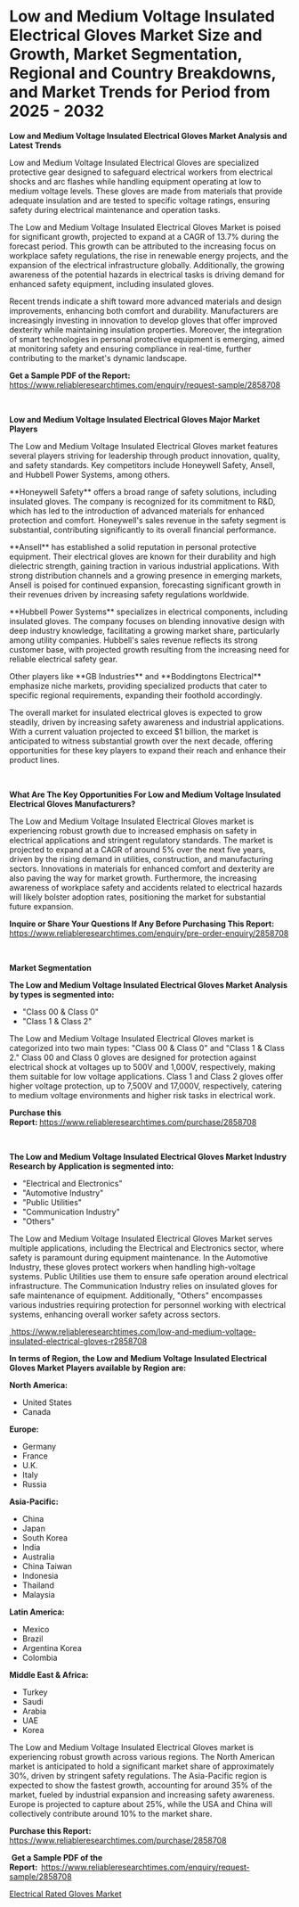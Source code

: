 <p><h1>Low and Medium Voltage Insulated Electrical Gloves Market Size and Growth, Market Segmentation, Regional and Country Breakdowns, and Market Trends for Period from 2025 -  2032</h1></p><p><strong>Low and Medium Voltage Insulated Electrical Gloves Market Analysis and Latest Trends</strong></p>
<p><p>Low and Medium Voltage Insulated Electrical Gloves are specialized protective gear designed to safeguard electrical workers from electrical shocks and arc flashes while handling equipment operating at low to medium voltage levels. These gloves are made from materials that provide adequate insulation and are tested to specific voltage ratings, ensuring safety during electrical maintenance and operation tasks.</p><p>The Low and Medium Voltage Insulated Electrical Gloves Market is poised for significant growth, projected to expand at a CAGR of 13.7% during the forecast period. This growth can be attributed to the increasing focus on workplace safety regulations, the rise in renewable energy projects, and the expansion of the electrical infrastructure globally. Additionally, the growing awareness of the potential hazards in electrical tasks is driving demand for enhanced safety equipment, including insulated gloves.</p><p>Recent trends indicate a shift toward more advanced materials and design improvements, enhancing both comfort and durability. Manufacturers are increasingly investing in innovation to develop gloves that offer improved dexterity while maintaining insulation properties. Moreover, the integration of smart technologies in personal protective equipment is emerging, aimed at monitoring safety and ensuring compliance in real-time, further contributing to the market's dynamic landscape.</p></p>
<p><strong>Get a Sample PDF of the Report:&nbsp;</strong> <a href="https://www.reliableresearchtimes.com/enquiry/request-sample/2858708?utm_campaign=2009&utm_medium=2&utm_source=Github&utm_content=ia&utm_term=12032025&utm_id=low-and-medium-voltage-insulated-electrical-gloves">https://www.reliableresearchtimes.com/enquiry/request-sample/2858708</a></p>
<p>&nbsp;</p>
<p><strong>Low and Medium Voltage Insulated Electrical Gloves Major Market Players</strong></p>
<p><p>The Low and Medium Voltage Insulated Electrical Gloves market features several players striving for leadership through product innovation, quality, and safety standards. Key competitors include Honeywell Safety, Ansell, and Hubbell Power Systems, among others.</p><p>**Honeywell Safety** offers a broad range of safety solutions, including insulated gloves. The company is recognized for its commitment to R&D, which has led to the introduction of advanced materials for enhanced protection and comfort. Honeywell's sales revenue in the safety segment is substantial, contributing significantly to its overall financial performance.</p><p>**Ansell** has established a solid reputation in personal protective equipment. Their electrical gloves are known for their durability and high dielectric strength, gaining traction in various industrial applications. With strong distribution channels and a growing presence in emerging markets, Ansell is poised for continued expansion, forecasting significant growth in their revenues driven by increasing safety regulations worldwide.</p><p>**Hubbell Power Systems** specializes in electrical components, including insulated gloves. The company focuses on blending innovative design with deep industry knowledge, facilitating a growing market share, particularly among utility companies. Hubbell's sales revenue reflects its strong customer base, with projected growth resulting from the increasing need for reliable electrical safety gear.</p><p>Other players like **GB Industries** and **Boddingtons Electrical** emphasize niche markets, providing specialized products that cater to specific regional requirements, expanding their foothold accordingly.</p><p>The overall market for insulated electrical gloves is expected to grow steadily, driven by increasing safety awareness and industrial applications. With a current valuation projected to exceed $1 billion, the market is anticipated to witness substantial growth over the next decade, offering opportunities for these key players to expand their reach and enhance their product lines.</p></p>
<p>&nbsp;</p>
<p><strong>What Are The Key Opportunities For Low and Medium Voltage Insulated Electrical Gloves Manufacturers?</strong></p>
<p><p>The Low and Medium Voltage Insulated Electrical Gloves market is experiencing robust growth due to increased emphasis on safety in electrical applications and stringent regulatory standards. The market is projected to expand at a CAGR of around 5% over the next five years, driven by the rising demand in utilities, construction, and manufacturing sectors. Innovations in materials for enhanced comfort and dexterity are also paving the way for market growth. Furthermore, the increasing awareness of workplace safety and accidents related to electrical hazards will likely bolster adoption rates, positioning the market for substantial future expansion.</p></p>
<p><strong>Inquire or Share Your Questions If Any Before Purchasing This Report:</strong> <a href="https://www.reliableresearchtimes.com/enquiry/pre-order-enquiry/2858708?utm_campaign=2009&utm_medium=2&utm_source=Github&utm_content=ia&utm_term=12032025&utm_id=low-and-medium-voltage-insulated-electrical-gloves">https://www.reliableresearchtimes.com/enquiry/pre-order-enquiry/2858708</a></p>
<p>&nbsp;</p>
<p><strong>Market Segmentation</strong></p>
<p><strong>The Low and Medium Voltage Insulated Electrical Gloves Market Analysis by types is segmented into:</strong></p>
<p><ul><li>"Class 00 & Class 0"</li><li>"Class 1 & Class 2"</li></ul></p>
<p><p>The Low and Medium Voltage Insulated Electrical Gloves market is categorized into two main types: "Class 00 & Class 0" and "Class 1 & Class 2." Class 00 and Class 0 gloves are designed for protection against electrical shock at voltages up to 500V and 1,000V, respectively, making them suitable for low voltage applications. Class 1 and Class 2 gloves offer higher voltage protection, up to 7,500V and 17,000V, respectively, catering to medium voltage environments and higher risk tasks in electrical work.</p></p>
<p><strong>Purchase this Report:&nbsp;</strong><a href="https://www.reliableresearchtimes.com/purchase/2858708?utm_campaign=2009&utm_medium=2&utm_source=Github&utm_content=ia&utm_term=12032025&utm_id=low-and-medium-voltage-insulated-electrical-gloves">https://www.reliableresearchtimes.com/purchase/2858708</a></p>
<p>&nbsp;</p>
<p><strong>The Low and Medium Voltage Insulated Electrical Gloves Market Industry Research by Application is segmented into:</strong></p>
<p><ul><li>"Electrical and Electronics"</li><li>"Automotive Industry"</li><li>"Public Utilities"</li><li>"Communication Industry"</li><li>"Others"</li></ul></p>
<p><p>The Low and Medium Voltage Insulated Electrical Gloves Market serves multiple applications, including the Electrical and Electronics sector, where safety is paramount during equipment maintenance. In the Automotive Industry, these gloves protect workers when handling high-voltage systems. Public Utilities use them to ensure safe operation around electrical infrastructure. The Communication Industry relies on insulated gloves for safe maintenance of equipment. Additionally, "Others" encompasses various industries requiring protection for personnel working with electrical systems, enhancing overall worker safety across sectors.</p></p>
<p><a href="https://www.reliableresearchtimes.com/low-and-medium-voltage-insulated-electrical-gloves-r2858708?utm_campaign=2009&utm_medium=2&utm_source=Github&utm_content=ia&utm_term=12032025&utm_id=low-and-medium-voltage-insulated-electrical-gloves">&nbsp;https://www.reliableresearchtimes.com/low-and-medium-voltage-insulated-electrical-gloves-r2858708</a></p>
<p><strong>In terms of Region, the Low and Medium Voltage Insulated Electrical Gloves Market Players available by Region are:</strong></p>
<p>
    <p> <strong> North America: </strong>
        <ul>
            <li>United States</li>
            <li>Canada</li>
        </ul>
        </p> 
    <p> <strong> Europe: </strong>
        <ul>
            <li>Germany</li>
            <li>France</li>
            <li>U.K.</li>
            <li>Italy</li>
            <li>Russia</li>
        </ul>
        </p> 
    <p> <strong> Asia-Pacific: </strong>
        <ul>
            <li>China</li>
            <li>Japan</li>
            <li>South Korea</li>
            <li>India</li>
            <li>Australia</li>
            <li>China Taiwan</li>
            <li>Indonesia</li>
            <li>Thailand</li>
            <li>Malaysia</li>
        </ul>
        </p> 
    <p> <strong> Latin America: </strong>
        <ul>
            <li>Mexico</li>
            <li>Brazil</li>
            <li>Argentina Korea</li>
            <li>Colombia</li>
        </ul>
        </p> 
    <p> <strong> Middle East & Africa: </strong>
        <ul>
            <li>Turkey</li>
            <li>Saudi</li>
            <li>Arabia</li>
            <li>UAE</li>
            <li>Korea</li>
        </ul>
    </p>
    </p>
<p><p>The Low and Medium Voltage Insulated Electrical Gloves market is experiencing robust growth across various regions. The North American market is anticipated to hold a significant market share of approximately 30%, driven by stringent safety regulations. The Asia-Pacific region is expected to show the fastest growth, accounting for around 35% of the market, fueled by industrial expansion and increasing safety awareness. Europe is projected to capture about 25%, while the USA and China will collectively contribute around 10% to the market share.</p></p>
<p><strong>Purchase this Report: </strong><a href="https://www.reliableresearchtimes.com/purchase/2858708?utm_campaign=2009&utm_medium=2&utm_source=Github&utm_content=ia&utm_term=12032025&utm_id=low-and-medium-voltage-insulated-electrical-gloves">https://www.reliableresearchtimes.com/purchase/2858708</a></p>
<p>&nbsp;<strong>Get a Sample PDF of the Report:&nbsp;&nbsp;</strong><a href="https://www.reliableresearchtimes.com/enquiry/request-sample/2858708?utm_campaign=2009&utm_medium=2&utm_source=Github&utm_content=ia&utm_term=12032025&utm_id=low-and-medium-voltage-insulated-electrical-gloves">https://www.reliableresearchtimes.com/enquiry/request-sample/2858708</a></p>
<p><strong></strong></p>
<p><p><a href="https://github.com/hgf64gh/Market-Research-Report-List-1/blob/main/electrical-rated-gloves-market.md?utm_campaign=2009&utm_medium=2&utm_source=Github&utm_content=ia&utm_term=12032025&utm_id=low-and-medium-voltage-insulated-electrical-gloves">Electrical Rated Gloves Market</a></p></p>
